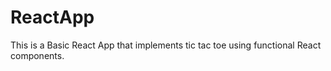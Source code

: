 # ReactApp
This is a Basic React App that implements tic tac toe using functional React components.
